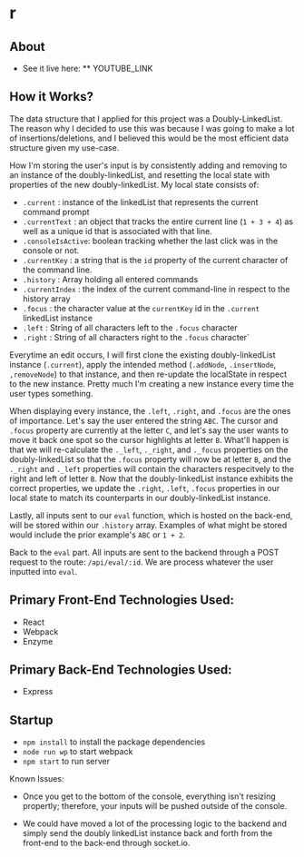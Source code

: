 # r

## About

* See it live here: 
	** YOUTUBE_LINK

## How it Works?
The data structure that I applied for this project was a Doubly-LinkedList. The reason why I decided to use this was because I was going to make a lot of insertions/deletions, and I believed this would be the most efficient data structure given my use-case. 

How I'm storing the user's input is by consistently adding and removing to an instance of the doubly-linkedList, and resetting the local state with properties of the new doubly-linkedList. My local state consists of:

*  `.current`        : instance of the linkedList that represents the current command prompt
*  `.currentText`    : an object that tracks the entire current line (`1 + 3 + 4`) as well as a unique id that is associated with that line.
*  `.consoleIsActive`: boolean tracking whether the last click was in the console or not.
*  `.currentKey`     : a string that is the `id` property of the current character of the command line.
*  `.history`        : Array holding all entered commands
*	`.currentIndex`   : the index of the current command-line in respect to the history array
*  `.focus`          : the character value at the `currentKey` id in the `.current` linkedList instance
* 	`.left`           : String of all characters left to the `.focus` character
*  `.right`          : String of all characters right to the `.focus` character`

Everytime an edit occurs, I will first clone the existing doubly-linkedList instance (`.current`), apply the intended method (`.addNode`, `.insertNode`, `,removeNode`) to that instance, and then re-update the localState in respect to the new instance. Pretty much I'm creating a new instance every time the user types something.

When displaying every instance, the `.left`, `.right`, and `.focus` are the ones of importance. Let's say the user entered the string `ABC`. The cursor and `.focus` property are currently at the letter `C`, and let's say the user wants to move it back one spot so the cursor highlights at letter `B`. What'll happen is that we will re-calculate the `._left`, `._right`, and `._focus` properties on the doubly-linkedList so that the `.focus` property will now be at letter `B`, and the `._right` and `._left` properties will contain the characters respecitvely to the right and left of letter `B`. Now that the doubly-linkedList instance exhibits the correct properties, we update the `.right`, `.left`, `.focus` properties in our local state to match its counterparts in our doubly-linkedList instance. 

Lastly, all inputs sent to our `eval` function, which is hosted on the back-end, will be stored within our `.history` array. Examples of what might be stored would include the prior example's `ABC` or `1 + 2`.

Back to the `eval` part. All inputs are sent to the backend through a POST request to the route: `/api/eval/:id`. We are process whatever the user inputted into `eval`. 

## Primary Front-End Technologies Used:
* React
* Webpack
* Enzyme

## Primary Back-End Technologies Used:
* Express

## Startup
* `npm install` to install the package dependencies
* `node run wp` to start webpack
* `npm start` to run server

Known Issues:

- Once you get to the bottom of the console, everything isn't resizing propertly; therefore, your inputs will be pushed outside of the console.

- We could have moved a lot of the processing logic to the backend and simply send the doubly linkedList instance back and forth from the front-end to the back-end through socket.io.




